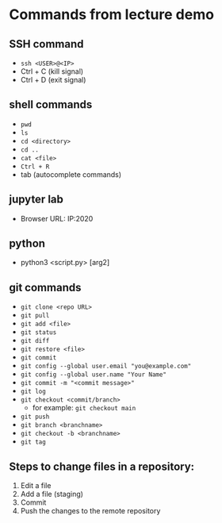 # Commands from lecture demo

## SSH command

- `ssh <USER>@<IP>`
- Ctrl + C (kill signal)
- Ctrl + D (exit signal)

## shell commands

- `pwd`
- `ls`
- `cd <directory>`
- `cd ..`
- `cat <file>`
- `Ctrl + R`
- tab (autocomplete commands)

## jupyter lab

- Browser URL: IP:2020

## python

- python3 <script.py> <arg1> [arg2]

## git commands

- `git clone <repo URL>`
- `git pull`
- `git add <file>`
- `git status`
- `git diff`
- `git restore <file>`
- `git commit`
- `git config --global user.email "you@example.com"`
- `git config --global user.name "Your Name"`
- `git commit -m "<commit message>"`
- `git log`
- `git checkout <commit/branch>`
	- for example: `git checkout main`
- `git push`
- `git branch <branchname>`
- `git checkout -b <branchname>`
- `git tag`

## Steps to change files in a repository:

1. Edit a file
2. Add a file (staging)
3. Commit
4. Push the changes to the remote repository 
